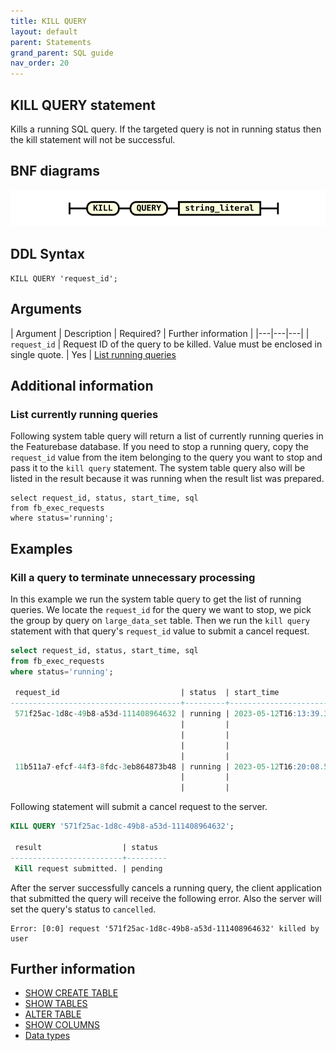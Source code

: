 ```yaml
---
title: KILL QUERY
layout: default
parent: Statements
grand_parent: SQL guide
nav_order: 20
---
```


## KILL QUERY statement

Kills a running SQL query. If the targeted query is not in running status then the kill statement will not be successful.

## BNF diagrams

![expr](/assets/images/sql-guide/kill_query_stmt.svg)

## DDL Syntax

```
KILL QUERY 'request_id';
```

## Arguments

| Argument | Description | Required? | Further information |
|---|---|---|
| `request_id` | Request ID of the query to be killed. Value must be enclosed in single quote. | Yes | [List running queries](#list-currently-running-queries)

## Additional information

### List currently running queries

Following system table query will return a list of currently running queries in the Featurebase database. If you need to stop a running query, copy the `request_id` value from the item belonging to the query you want to stop and pass it to the `kill query` statement. The system table query also will be listed in the result because it was running when the result list was prepared.

```
select request_id, status, start_time, sql 
from fb_exec_requests 
where status='running';
```

## Examples

### Kill a query to terminate unnecessary processing
In this example we run the system table query to get the list of running queries. We locate the `request_id` for the query we want to stop, we pick the group by query on `large_data_set` table. Then we run the `kill query` statement with that query's `request_id` value to submit a cancel request. 

```sql
select request_id, status, start_time, sql 
from fb_exec_requests 
where status='running';

 request_id                           | status  | start_time                       | sql
--------------------------------------+---------+----------------------------------+--------------------------------------------
 571f25ac-1d8c-49b8-a53d-111408964632 | running | 2023-05-12T16:13:39.342617-04:00 | select high_card_attribute, sum(measurement)
                                      |         |                                  | from large_data_set
                                      |         |                                  | where status='active'
                                      |         |                                  | group by high_card_attribute                 
                                      |         |                                  |
 11b511a7-efcf-44f3-8fdc-3eb864873b48 | running | 2023-05-12T16:20:08.560989-04:00 | select request_id, status, start_time, sql
                                      |         |                                  | from fb_exec_requests
                                      |         |                                  | where status='running'
```

Following statement will submit a cancel request to the server. 

```sql
KILL QUERY '571f25ac-1d8c-49b8-a53d-111408964632';

 result                  | status
-------------------------+---------
 Kill request submitted. | pending
```

After the server successfully cancels a running query, the client application that submitted the query will receive the following error. Also the server will set the query's status to `cancelled`.

```
Error: [0:0] request '571f25ac-1d8c-49b8-a53d-111408964632' killed by user
```

## Further information

* [SHOW CREATE TABLE](/docs/sql-guide/statements/statement-table-create-show)
* [SHOW TABLES](/docs/sql-guide/statements/statement-tables-show)
* [ALTER TABLE](/docs/sql-guide/statements/statement-table-alter)
* [SHOW COLUMNS](/docs/sql-guide/statements/statement-columns-show)
* [Data types](/docs/sql-guide/data-types/data-types-home)
